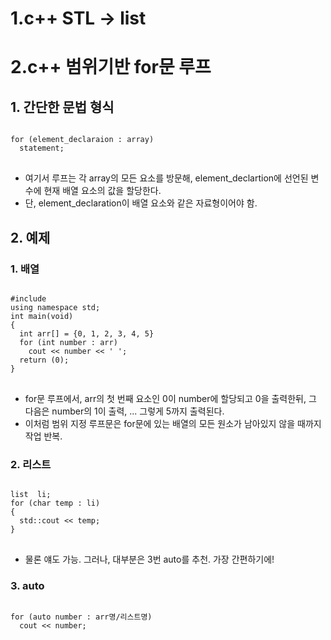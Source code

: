 1.c++ STL -> list
===============


2.c++ 범위기반 for문 루프
==========
## 1. 간단한 문법 형식

<pre>
<code>
for (element_declaraion : array)
  statement;
</code>
</pre>

- 여기서 루프는 각 array의 모든 요소를 방문해, element_declartion에 선언된 
변수에 현재 배열 요소의 값을 할당한다.
- 단, element_declaration이 배열 요소와 같은 자료형이어야 함.

## 2. 예제
### 1. 배열
<pre>
<code>
#include <iostream>
using namespace std;
int main(void)
{
  int arr[] = {0, 1, 2, 3, 4, 5}
  for (int number : arr)
    cout << number << ' ';
  return (0);
}
</code>
</pre>
- for문 루프에서, arr의 첫 번째 요소인 0이 number에 할당되고 0을 출력한뒤, 그 다음은 number의 1이 출력,
... 그렇게 5까지 출력된다.
- 이처럼 범위 지정 루프문은 for문에 있는 배열의 모든 원소가 남아있지 않을 때까지 작업 반복.

### 2. 리스트
<pre>
<code>
list <char> li;
for (char temp : li)
{
  std::cout << temp;
}
</code>
</pre>
- 물론 얘도 가능. 그러나, 대부분은 3번 auto를 추천. 가장 간편하기에!

### 3. auto
<pre>
<code>
for (auto number : arr명/리스트명)
  cout << number;
</code>
</pre>
